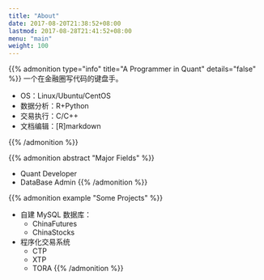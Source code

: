 ```yaml
---
title: "About"
date: 2017-08-20T21:38:52+08:00
lastmod: 2017-08-28T21:41:52+08:00
menu: "main"
weight: 100
---
```


{{% admonition type="info" title="A Programmer in Quant" details="false" %}}
一个在金融圈写代码的键盘手。

- OS：Linux/Ubuntu/CentOS
- 数据分析：R+Python
- 交易执行：C/C++
- 文档编辑：[R]markdown

{{% /admonition %}}

{{% admonition abstract "Major Fields" %}}
- Quant Developer
- DataBase Admin
{{% /admonition %}}

{{% admonition example "Some Projects" %}}
- 自建 MySQL 数据库：
    + ChinaFutures
    + ChinaStocks
- 程序化交易系统
    + CTP
    + XTP
    + TORA
{{% /admonition %}}

